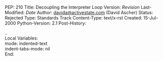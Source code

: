 PEP: 210
Title: Decoupling the Interpreter Loop
Version: $Revision$
Last-Modified: $Date$
Author: davida@activestate.com (David Ascher)
Status: Rejected
Type: Standards Track
Content-Type: text/x-rst
Created: 15-Jul-2000
Python-Version: 2.1
Post-History:



..  
  Local Variables:  
  mode: indented-text  
  indent-tabs-mode: nil  
  End:  

